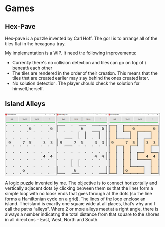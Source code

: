 # Games

Hex-Pave
-
Hex-pave is a puzzle invented by Carl Hoff. The goal is to arrange all of the tiles flat in the hexagonal tray.

My implementation is a WIP. It need the following improvements:
  - Currently there's no collision detection and tiles can go on top of / beneath each other
  - The tiles are rendered in the order of their creation. This means that the tiles that are created earlier may stay behind the ones created later.
  - No solution detection. The player should check the solution for himself/herself. 
  
Island Alleys 
-
<img src="Island_allleys_8x8.jpg">

A logic puzzle invented by me. The objective is to connect horizontally and vertically adjacent dots by clicking between them so that the lines form a simple loop with no loose ends that goes through all the dots (so the line forms a Hamiltonian cycle on a grid).
The lines of the loop enclose an island. The island is exactly one square wide at all places, that’s why and I call the paths “alleys”. Where 2 or more alleys meet at a right angle, there is always a number indicating the total distance from that square to the shores in all directions – East, West, North and South.

